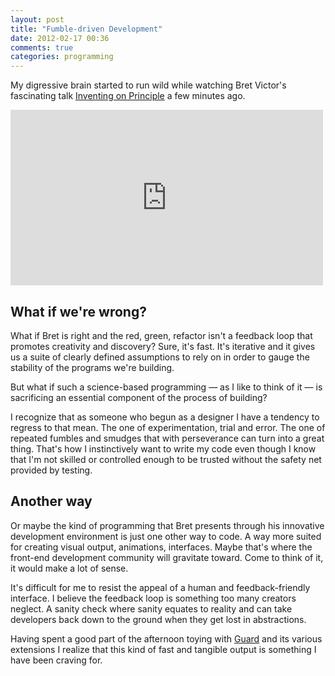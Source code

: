 ```yaml
---
layout: post
title: "Fumble-driven Development"
date: 2012-02-17 00:36
comments: true
categories: programming
---
```


My digressive brain started to run wild while watching Bret Victor's fascinating talk [Inventing on Principle](https://vimeo.com/36579366) a few minutes ago.

<iframe src="http://player.vimeo.com/video/36579366?byline=0" width="500" height="281" frameborder="0" webkitAllowFullScreen mozallowfullscreen allowFullScreen></iframe>

## What if we're wrong?

What if Bret is right and the red, green, refactor isn't a feedback loop that promotes creativity and discovery? Sure, it's fast. It's iterative and it gives us a suite of clearly defined assumptions to rely on in order to gauge the stability of the programs we're building.

But what if such a science-based programming — as I like to think of it — is sacrificing an essential component of the process of building?

I recognize that as someone who begun as a designer I have a tendency to regress to that mean. The one of experimentation, trial and error. The one of repeated fumbles and smudges that with perseverance can turn into a great thing. That's how I instinctively want to write my code even though I know that I'm not skilled or controlled enough to be trusted without the safety net provided by testing.

## Another way

Or maybe the kind of programming that Bret presents through his innovative development environment is just one other way to code. A way more suited for creating visual output, animations, interfaces. Maybe that's where the front-end development community will gravitate toward. Come to think of it, it would make a lot of sense.

It's difficult for me to resist the appeal of a human and feedback-friendly interface. I believe the feedback loop is something too many creators neglect. A sanity check where sanity equates to reality and can take developers back down to the ground when they get lost in abstractions.

Having spent a good part of the afternoon toying with [Guard](https://github.com/guard/guard) and its various extensions I realize that this kind of fast and tangible output is something I have been craving for.